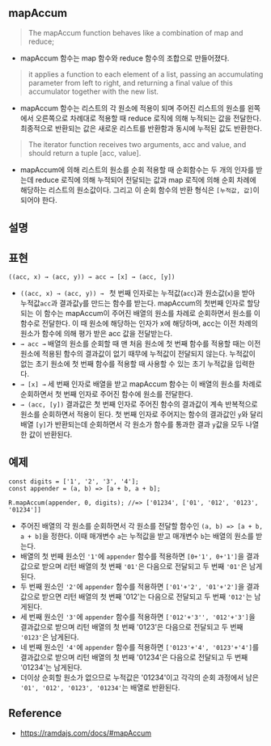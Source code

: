 ## mapAccum
> The mapAccum function behaves like a combination of map and reduce; 
- mapAccum 함수는 map 함수와 reduce 함수의 조합으로 만들어졌다.

> it applies a function to each element of a list, passing an accumulating parameter from left to right, and returning a final value of this accumulator together with the new list.
- mapAccum 함수는 리스트의 각 원소에 적용이 되며 주어진 리스트의 원소를 왼쪽에서 오른쪽으로 차례대로 적용할 때 reduce 로직에 의해 누적되는 값을 전달한다. 최종적으로 반환되는 값은 새로운 리스트를 반환함과 동시에 누적된 값도 반환한다.

> The iterator function receives two arguments, acc and value, and should return a tuple [acc, value].
- mapAccum에 의해 리스트의 원소를 순회 적용할 때 순회함수는 두 개의 인자를 받는데 reduce 로직에 의해 누적되어 전달되는 값과 map 로직에 의해 순회 차례에 해당하는 리스트의 원소값이다. 그리고 이 순회 함수의 반환 형식은 `[누적값, 값]`이 되어야 한다.

## 설명

## 표현
```
((acc, x) → (acc, y)) → acc → [x] → (acc, [y])
```
- `((acc, x) → (acc, y)) → ` 첫 번째 인자로는 누적값(`acc`)과 원소값(`x`)을 받아 누적값`acc`과 결과값`y`를 만드는 함수를 받는다. mapAccum의 첫번째 인자로 할당되는 이 함수는 mapAccum이 주어진 배열의 원소를 차례로 순회하면서 원소를 이 함수로 전달한다. 이 때 원소에 해당하는 인자가 x에 해당하며, acc는 이전 차례의 원소가 함수에 의해 평가 받은 acc 값을 전달받는다.
- ` → acc → ` 배열의 원소를 순회할 때 맨 처음 원소에 첫 번째 함수를 적용할 때는 이전 원소에 적용된 함수의 결과값이 없기 때무에 누적값이 전달되지 않는다. 누적값이 없는 초기 원소에 첫 번째 함수를 적용할 때 사용할 수 있는 초기 누적값을 입력한다.
- `→ [x] →` 세 번째 인자로 배열을 받고 mapAccum 함수는 이 배열의 원소를 차례로 순회하면서 첫 번째 인자로 주어진 함수에 원소를 전달한다.
- `→ (acc, [y])` 결과값은 첫 번째 인자로 주어진 함수의 결과값이 계속 반복적으로 원소를 순회하면서 적용이 된다. 첫 번째 인자로 주어지는 함수의 결과값인 `y`와 달리 배열 `[y]`가 반환되는데 순회하면서 각 원소가 함수를 통과한 결과 `y`값을 모두 나열한 값이 반환된다.
 
## 예제
```
const digits = ['1', '2', '3', '4'];
const appender = (a, b) => [a + b, a + b];

R.mapAccum(appender, 0, digits); //=> ['01234', ['01', '012', '0123', '01234']]
```
- 주어진 배열의 각 원소를 순회하면서 각 원소를 전달할 함수인 `(a, b) => [a + b, a + b]`을 정한다. 이때 매개변수 `a`는 누적값을 받고 매개변수 `b`는 배열의 원소를 받는다.
- 배열의 첫 번째 원소인 `'1'`에 `appender` 함수를 적용하면 `[0+'1', 0+'1']`을 결과값으로 받으며 리턴 배열의 첫 번째 `'01'`은 다음으로 전달되고 두 번째 `'01'`은 남게된다.
- 두 번째 원소인 `'2'`에 `appender` 함수를 적용하면 `['01'+'2', '01'+'2']`을 결과값으로 받으면 리턴 배열의 첫 번째 '012'는 다음으로 전달되고 두 번째 `'012'`는 남게된다.
- 세 번째 원소인 `'3'`에 `appender` 함수를 적용하면 `['012'+'3'', '012'+'3']`을 결과값으로 받으며 리턴 배열의 첫 번째 '0123'은 다음으로 전달되고 두 번째 `'0123'`은 남게된다.
- 네 번째 원소인 `'4'`에 `appender` 함수를 적용하면 `['0123'+'4', '0123'+'4']`를 결과값으로 받으며 리턴 배열의 첫 번째 '01234'은 다음으로 전달되고 두 번째 '01234'는 남게된다.
- 더이상 순회할 원소가 없으므로 누적값은 '01234'이고 각각의 순회 과정에서 남은 `'01', '012', '0123', '01234'`는 배열로 반환된다.

## Reference
- https://ramdajs.com/docs/#mapAccum
